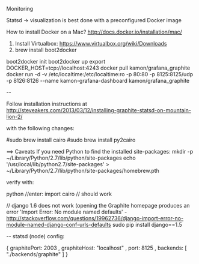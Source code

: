 Monitoring

Statsd -> visualization is best done with a preconfigured Docker image

How to install Docker on a Mac? http://docs.docker.io/installation/mac/

1. Install Virtualbox: https://www.virtualbox.org/wiki/Downloads
2. brew install boot2docker


boot2docker init
boot2docker up
export DOCKER_HOST=tcp://localhost:4243
docker pull kamon/grafana_graphite
docker run -d -v /etc/localtime:/etc/localtime:ro -p 80:80 -p 8125:8125/udp -p 8126:8126 --name kamon-grafana-dashboard kamon/grafana_graphite

--

Follow installation instructions at http://steveakers.com/2013/03/12/installing-graphite-statsd-on-mountain-lion-2/

with the following changes:

#sudo brew install cairo
#sudo brew install py2cairo

==> Caveats
If you need Python to find the installed site-packages:
  mkdir -p ~/Library/Python/2.7/lib/python/site-packages
  echo '/usr/local/lib/python2.7/site-packages' > ~/Library/Python/2.7/lib/python/site-packages/homebrew.pth

verify with:

python
//enter: import cairo // should work

// django 1.6 does not work (opening the Graphite homepage produces an error 'Import Error: No module named defaults' - http://stackoverflow.com/questions/19962736/django-import-error-no-module-named-django-conf-urls-defaults
sudo pip install django==1.5

--
statsd (node) config:

{
  graphitePort: 2003
, graphiteHost: "localhost"
, port: 8125
, backends: [ "./backends/graphite" ]
}
